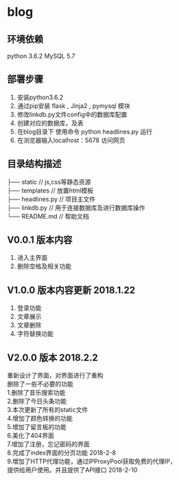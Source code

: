 blog
===========================

## 环境依赖
python 3.6.2
MySQL 5.7

## 部署步骤
1. 安装python3.6.2
2. 通过pip安装 flask , Jinja2 , pymysql 模块
3. 修改linkdb.py文件config中的数据库配置
4. 创建对应的数据库，及表
5. 在blog目录下 使用命令 python headlines.py 运行
6. 在浏览器输入localhost：5678 访问网页


## 目录结构描述 <br/>
├── static                      // js,css等静态资源 <br/>
├── templates                   // 放置html模板 <br/>
├── headlines.py                // 项目主文件 <br/>
├── linkdb.py                   // 用于连接数据库及进行数据库操作 <br/>
└── README.md                   // 帮助文档 <br/>

## V0.0.1 版本内容
1. 进入主界面 
2. 删除空格及相关功能 

## V1.0.0 版本内容更新 2018.1.22    
1. 登录功能       
2. 文章展示         
3. 文章删除	        
4. 字符替换功能    

## V2.0.0 版本 2018.2.2
重新设计了界面，对界面进行了重构 <br/>
删除了一些不必要的功能 <br/>
1.删除了音乐搜索功能 <br/>
2.删除了今日头条功能 <br/>
3.本次更新了所有的static文件 <br/>
4.增加了颜色转换的功能<br/>
5.增加了留言板的功能<br/>
6.美化了404界面<br/>
7.增加了注册，忘记密码的界面<br/>
8.完成了index界面的分页功能 2018-2-8<br/>
9.增加了HTTP代理功能，通过IPProxyPool获取免费的代理IP，<br/>
  提供给用户使用。并且提供了API接口 2018-2-10 <br/>
